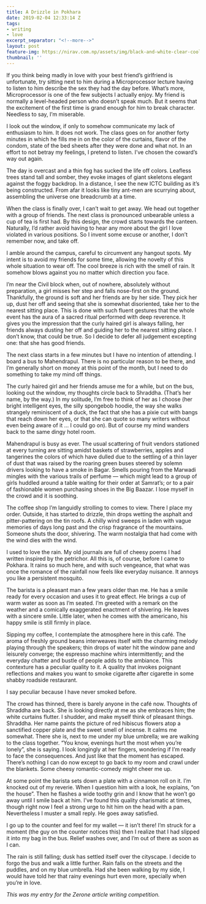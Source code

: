 ```yaml
---
title: A Drizzle in Pokhara
date: 2019-02-04 12:33:14 Z
tags:
- writing
- love
excerpt_separator: "<!--more-->"
layout: post
feature-img: https://nirav.com.np/assets/img/black-and-white-clear-cool-459451.jpg
thumbnail: ''
---
```


If you think being madly in love with your best friend’s girlfriend is unfortunate, try sitting next to him during a Microprocessor lecture having to listen to him describe the sex they had the day before. What’s more, Microprocessor is one of the few subjects I actually enjoy. My friend is normally a level-headed person who doesn’t speak much. But it seems that the excitement of the first time is grand enough for him to break character. Needless to say, I’m miserable.

<!--more-->

I look out the window, if only to somehow communicate my lack of enthusiasm to him. It does not work. The class goes on for another forty minutes in which he fills me in on the color of the curtains, flavor of the condom, state of the bed sheets after they were done and what not. In an effort to not betray my feelings, I pretend to listen. I’ve chosen the coward’s way out again.

The day is overcast and a thin fog has sucked the life off colors. Leafless trees stand tall and somber, they evoke images of giant skeletons elegant against the foggy backdrop. In a distance, I see the new ICTC building as it’s being constructed. From afar it looks like tiny ant-men are scurrying about, assembling the universe one breadcrumb at a time.

When the class is finally over, I can’t wait to get away. We head out together with a group of friends. The next class is pronounced unbearable unless a cup of tea is first had. By this design, the crowd starts towards the canteen. Naturally, I’d rather avoid having to hear any more about the girl I love violated in various positions. So I invent some excuse or another, I don’t remember now, and take off.

I amble around the campus, careful to circumvent any hangout spots. My intent is to avoid my friends for some time, allowing the novelty of this whole situation to wear off. The cool breeze is rich with the smell of rain. It somehow blows against you no matter which direction you face.

I’m near the Civil block when, out of nowhere, absolutely without preparation, a girl misses her step and falls nose-first on the ground. Thankfully, the ground is soft and her friends are by her side. They pick her up, dust her off and seeing that she is somewhat disoriented, take her to the nearest sitting place. This is done with such fluent gestures that the whole event has the aura of a sacred ritual performed with deep reverence. It gives you the impression that the curly haired girl is always falling, her friends always dusting her off and guiding her to the nearest sitting place. I don’t know, that could be true. So I decide to defer all judgement excepting one: that she has good friends.

The next class starts in a few minutes but I have no intention of attending. I board a bus to Mahendrapul. There is no particular reason to be there, and I’m generally short on money at this point of the month, but I need to do something to take my mind off things.

The curly haired girl and her friends amuse me for a while, but on the bus, looking out the window, my thoughts circle back to Shraddha. (That’s her name, by the way.) In my solitude, I’m free to think of her as I choose (her bright intelligent eyes, the silly spongebob hoodie, the way she walks strangely reminiscent of a duck, the fact that she has a pixie cut with bangs that reach down her eyes, or that she can quote so many writers without even being aware of it … I could go on). But of course my mind wanders back to the same dingy hotel room.

Mahendrapul is busy as ever. The usual scattering of fruit vendors stationed at every turning are sitting amidst baskets of strawberries, apples and tangerines the colors of which have dulled due to the settling of a thin layer of dust that was raised by the roaring green buses steered by solemn drivers looking to have a smoke in Bagar. Smells pouring from the Marwadi mingles with the various trails of perfume — which might lead to a group of girls huddled around a table waiting for their order at Samrat’s; or to a pair of fashionable women purchasing shoes in the Big Baazar. I lose myself in the crowd and it is soothing.

The coffee shop I’m languidly strolling to comes to view. There I place my order. Outside, it has started to drizzle, thin drops wetting the asphalt and pitter-pattering on the tin roofs. A chilly wind sweeps in laden with vague memories of days long past and the crisp fragrance of the mountains. Someone shuts the door, shivering. The warm nostalgia that had come with the wind dies with the wind.

I used to love the rain. My old journals are full of cheesy poems I had written inspired by the petrichor. All this is, of course, before I came to Pokhara. It rains so much here, and with such vengeance, that what was once the romance of the rainfall now feels like everyday nuisance. It annoys you like a persistent mosquito.

The barista is a pleasant man a few years older than me. He has a smile ready for every occasion and uses it to great effect. He brings a cup of warm water as soon as I’m seated. I’m greeted with a remark on the weather and a comically exaggerated enactment of shivering. He leaves with a sincere smile. Little later, when he comes with the americano, his happy smile is still firmly in place.

Sipping my coffee, I contemplate the atmosphere here in this café. The aroma of freshly ground beans interweaves itself with the charming melody playing through the speakers; thin drops of water hit the window pane and leisurely converge; the espresso machine whirs intermittently; and the everyday chatter and bustle of people adds to the ambiance. This contexture has a peculiar quality to it. A quality that invokes poignant reflections and makes you want to smoke cigarette after cigarette in some shabby roadside restaurant.

I say peculiar because I have never smoked before.

The crowd has thinned, there is barely anyone in the café now. Thoughts of Shraddha are back. She is looking directly at me as she embraces him; the white curtains flutter. I shudder, and make myself think of pleasant things. Shraddha. Her name paints the picture of red hibiscus flowers atop a sanctified copper plate and the sweet smell of incense. It calms me somewhat. There she is, next to me under my blue umbrella; we are walking to the class together. “You know, evenings hurt the most when you’re lonely”, she is saying. I look longingly at her fingers, wondering if I’m ready to face the consequences. And just like that the moment has escaped. There’s nothing I can do now except to go back to my room and crawl under the blankets. Some cheesy romantic-comedy might cheer me up.

At some point the barista sets down a plate with a cinnamon roll on it. I’m knocked out of my reverie. When I question him with a look, he explains, “on the house”. Then he flashes a wide toothy grin and I know that he won’t go away until I smile back at him. I’ve found this quality charismatic at times, though right now I feel a strong urge to hit him on the head with a pan. Nevertheless I muster a small reply. He goes away satisfied.

I go up to the counter and feel for my wallet — it isn’t there! I’m struck for a moment (the guy on the counter notices this) then I realize that I had slipped it into my bag in the bus. Relief washes over, and I’m out of there as soon as I can.

The rain is still falling; dusk has settled itself over the cityscape. I decide to forgo the bus and walk a little further. Rain falls on the streets and the puddles, and on my blue umbrella. Had she been walking by my side, I would have told her that rainy evenings hurt even more, specially when you’re in love.

_This was my entry for the Zerone article writing competition._